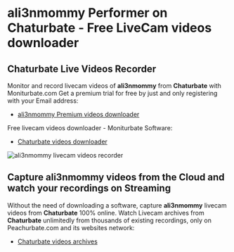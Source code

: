 # ali3nmommy Performer on Chaturbate - Free LiveCam videos downloader

## Chaturbate Live Videos Recorder

Monitor and record livecam videos of **ali3nmommy** from **Chaturbate** with Moniturbate.com
Get a premium trial for free by just and only registering with your Email address:
* [ali3nmommy Premium videos downloader](https://moniturbate.com/request-demo-licence-key.html)

Free livecam videos downloader - Moniturbate Software:
* [Chaturbate videos downloader](https://moniturbate.com/moniturbate-download-software.html)

![ali3nmommy livecam videos recorder](https://peachurnet.com/templates/moniturbate-software.png)


## Capture ali3nmommy videos from the Cloud and watch your recordings on Streaming

Without the need of downloading a software, capture **ali3nmommy** livecam videos from **Chaturbate** 100% online.
Watch Livecam archives from **Chaturbate** unlimitedly from thousands of existing recordings, only on Peachurbate.com and its websites network:
* [Chaturbate videos archives](https://peachurnet.com/)